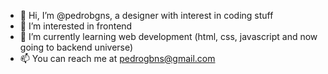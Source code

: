 - 👋 Hi, I’m @pedrobgns, a designer with interest in coding stuff
- 👀 I’m interested in frontend
- 🌱 I’m currently learning web development (html, css, javascript and now going to backend universe)
- 📫 You can reach me at pedrogbns@gmail.com

